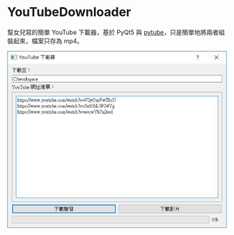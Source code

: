 # YouTubeDownloader

幫女兒寫的簡單 YouTube 下載器，基於 PyQt5 與 [pytube](https://github.com/nficano/pytube)，只是簡單地將兩者組裝起來，檔案只存為 mp4。

![YouTubeDownloader](images/demo.jpg)